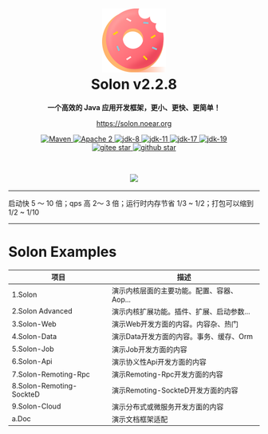 <h1 align="center" style="text-align:center;">
<img src="solon_icon.png" width="128" />
<br />
Solon v2.2.8
</h1>
<p align="center">
	<strong>一个高效的 Java 应用开发框架，更小、更快、更简单！</strong>
</p>
<p align="center">
	<a href="https://solon.noear.org/">https://solon.noear.org</a>
</p>

<p align="center">
    <a target="_blank" href="https://search.maven.org/search?q=org.noear%20solon">
        <img src="https://img.shields.io/maven-central/v/org.noear/solon.svg?label=Maven%20Central" alt="Maven" />
    </a>
    <a target="_blank" href="https://www.apache.org/licenses/LICENSE-2.0.txt">
		<img src="https://img.shields.io/:license-Apache2-blue.svg" alt="Apache 2" />
	</a>
    <a target="_blank" href="https://www.oracle.com/java/technologies/javase/javase-jdk8-downloads.html">
		<img src="https://img.shields.io/badge/JDK-8-green.svg" alt="jdk-8" />
	</a>
    <a target="_blank" href="https://www.oracle.com/java/technologies/javase/jdk11-archive-downloads.html">
		<img src="https://img.shields.io/badge/JDK-11-green.svg" alt="jdk-11" />
	</a>
    <a target="_blank" href="https://www.oracle.com/java/technologies/javase/jdk17-archive-downloads.html">
		<img src="https://img.shields.io/badge/JDK-17-green.svg" alt="jdk-17" />
	</a>
    <a target="_blank" href="https://www.oracle.com/java/technologies/javase/jdk19-archive-downloads.html">
		<img src="https://img.shields.io/badge/JDK-19-green.svg" alt="jdk-19" />
	</a>
    <br />
    <a target="_blank" href='https://gitee.com/noear/solon/stargazers'>
		<img src='https://gitee.com/noear/solon/badge/star.svg' alt='gitee star'/>
	</a>
    <a target="_blank" href='https://github.com/noear/solon/stargazers'>
		<img src="https://img.shields.io/github/stars/noear/solon.svg?logo=github" alt="github star"/>
	</a>
</p>

<br/>
<p align="center">
	<a href="https://jq.qq.com/?_wv=1027&k=kjB5JNiC">
	<img src="https://img.shields.io/badge/QQ交流群-22200020-orange"/></a>
</p>


<hr />

启动快 5 ～ 10 倍；qps 高 2～ 3 倍；运行时内存节省 1/3 ~ 1/2；打包可以缩到 1/2 ~ 1/10

<hr />

# Solon Examples


| 项目                       | 描述                        | 
|--------------------------|---------------------------| 
| 1.Solon                  | 演示内核层面的主要功能。配置、容器、Aop...  |
| 2.Solon Advanced         | 演示内核扩展功能。插件、扩展、启动参数...    |
| 3.Solon-Web              | 演示Web开发方面的内容。内容杂、热门       | 
| 4.Solon-Data             | 演示Data开发方面的内容。事务、缓存、Orm   | 
| 5.Solon-Job              | 演示Job开发方面的内容              | 
| 6.Solon-Api              | 演示协义性Api开发方面的内容           | 
| 7.Solon-Remoting-Rpc     | 演示Remoting-Rpc开发方面的内容     | 
| 8.Solon-Remoting-SockteD | 演示Remoting-SockteD开发方面的内容 | 
| 9.Solon-Cloud            | 演示分布式或微服务开发方面的内容          | 
| a.Doc                    | 演示文档框架适配                  | 
